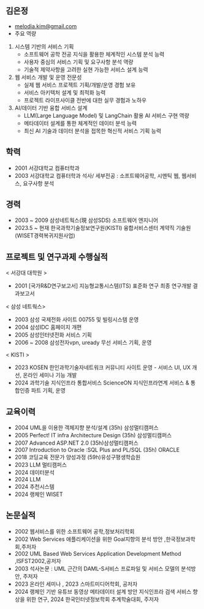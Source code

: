 ## 김은정
-  melodia.kim@gmail.com 
-  주요 역량
1. 시스템 기반의 서비스 기획
   - 소프트웨어 공학 전공 지식을 활용한 체계적인 시스템 분석 능력
   - 사용자 중심의 서비스 기획 및 요구사항 분석 역량
   - 기술적 제약사항을 고려한 실현 가능한 서비스 설계 능력
2. 웹 서비스 개발 및 운영 전문성
   - 실제 웹 서비스 프로젝트 기획/개발/운영 경험 보유
   - 서비스 아키텍처 설계 및 최적화 능력
   - 프로젝트 라이프사이클 전반에 대한 실무 경험과 노하우
3. AI/데이터 기반 융합 서비스 설계
   - LLM(Large Language Model) 및 LangChain 활용 AI 서비스 구현 역량
   - 메타데이터 설계를 통한 체계적인 데이터 분석 능력
   - 최신 AI 기술과 데이터 분석을 접목한 혁신적 서비스 기획 능력

## 학력
- 2001 서강대학교 컴퓨터학과
- 2003 서강대학교 컴퓨터학과 석사/ 세부전공 : 소프트웨어공학, 시멘틱 웹, 웹서비스, 요구사항 분석              
                       
## 경력
- 2003 ~  2009   삼성네트웍스(現 삼성SDS) 소프트웨어 엔지니어
- 2023.5 ~ 현재  한국과학기술정보연구원(KISTI) 융합서비스센터 계약직 기술원 (WISET경력복귀지원사업)
                
## 프로젝트 및 연구과제 수행실적

< 서강대 대학원 >
- 2001 [국가R&D연구보고서] 지능형교통시스템(ITS) 표준화 연구 최종 연구개발 결과보고서

< 삼성 네트웍스>
- 2003 삼성 국제전화 사이트 00755 및 빌링시스템 운영 
- 2004 삼성IDC 홈페이지 개편
- 2005 삼성인터넷전화 서비스 기획
- 2006 ~ 2008 삼성전자vpn, uready 무선 서비스 기획, 운영

< KISTI >
- 2023  KOSEN 한인과학기술자네트워크 커뮤니티 사이트 운영 - 서비스 UI, UX 개선, 온라인 세미나 기능 개발
- 2024  과학기술 지식인프라 통합서비스 ScienceON 지식인프라연계 서비스 & 통합인증 파트 기획, 운영
  
## 교육이력
- 2004 UML을 이용한 객체지향 분석/설계 (35h) 삼성멀티캠퍼스
- 2005 Perfect! IT infra Architecture Design  (35h) 삼성멀티캠퍼스
- 2007 Advanced ASP.NET 2.0 (35h)삼성멀티캠퍼스
- 2007 Introduction to Oracle :SQL Plus and PL/SQL (35h) ORACLE
- 2018 코딩교육 전문가 양성과정 (59h)유성구평생학습원
- 2023 LLM 멀티캠퍼스
- 2024 데이터분석
- 2024 LLM
- 2024 추천시스템
- 2024 랭체인 WISET
  
## 논문실적
- 2002 웹서비스를 위한 소프트웨어 공학,정보처리학회
- 2002 Web Services 애플리케이션을 위한 Goal지향의 분석 방안 ,한국정보과학회,주저자
- 2002 UML Based Web Services Application Development Method ,ISFST2002,공저자
- 2003 석사논문 : UML 근간의 DAML-S서비스 프로파일 및 서비스 모델의 분석방안, 주저자
- 2023 온라인 세미나 , 2023 스마트미디어학회, 공저자
- 2024 랭체인 기반 유튜브 동영상 메타데이터 설계 방안 지식인프라 검색 서비스 향상을 위한 연구, 2024 한국인터넷정보학회 추계학술대회, 주저자

<!--
**melodiakim/melodiakim** is a ✨ _special_ ✨ repository because its `README.md` (this file) appears on your GitHub profile.

Here are some ideas to get you started:

- 🔭 I’m currently working on ...
- 🌱 I’m currently learning ...
- 👯 I’m looking to collaborate on ...
- 🤔 I’m looking for help with ...
- 💬 Ask me about ...
- 📫 How to reach me: ...
- 😄 Pronouns: ...
- ⚡ Fun fact: ...
-->
